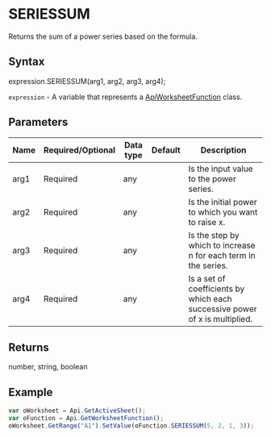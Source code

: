 # SERIESSUM

Returns the sum of a power series based on the formula.

## Syntax

expression.SERIESSUM(arg1, arg2, arg3, arg4);

`expression` - A variable that represents a [ApiWorksheetFunction](../ApiWorksheetFunction.md) class.

## Parameters

| **Name** | **Required/Optional** | **Data type** | **Default** | **Description** |
| ------------- | ------------- | ------------- | ------------- | ------------- |
| arg1 | Required | any |  | Is the input value to the power series. |
| arg2 | Required | any |  | Is the initial power to which you want to raise x. |
| arg3 | Required | any |  | Is the step by which to increase n for each term in the series. |
| arg4 | Required | any |  | Is a set of coefficients by which each successive power of x is multiplied. |

## Returns

number, string, boolean

## Example



```javascript
var oWorksheet = Api.GetActiveSheet();
var oFunction = Api.GetWorksheetFunction();
oWorksheet.GetRange("A1").SetValue(oFunction.SERIESSUM(5, 2, 1, 3));
```
